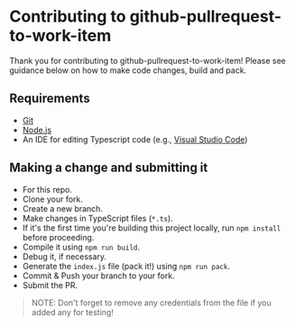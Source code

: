# Contributing to github-pullrequest-to-work-item

Thank you for contributing to github-pullrequest-to-work-item! Please see guidance below on how to make code changes, build and pack.

## Requirements

- [Git](https://git-scm.com/downloads)
- [Node.js](https://nodejs.org/en/download/)
- An IDE for editing Typescript code (e.g., [Visual Studio Code](https://code.visualstudio.com/download))

## Making a change and submitting it

- For this repo.
- Clone your fork.
- Create a new branch.
- Make changes in TypeScript files (`*.ts`).
- If it's the first time you're building this project locally, run `npm install` before proceeding.
- Compile it using `npm run build`.
- Debug it, if necessary.
- Generate the `index.js` file (pack it!) using `npm run pack`.
- Commit & Push your branch to your fork.
- Submit the PR.

> NOTE: Don't forget to remove any credentials from the file if you added any for testing!
